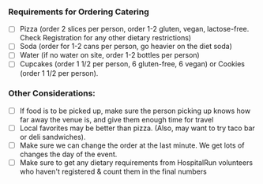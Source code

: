 ### Requirements for Ordering Catering

- [ ] Pizza (order 2 slices per person, order 1-2 gluten, vegan, lactose-free. Check Registration for any other dietary restrictions)
- [ ] Soda (order for 1-2 cans per person, go heavier on the diet soda)
- [ ] Water (if no water on site, order 1-2 bottles per person)
- [ ] Cupcakes (order 1 1/2 per person, 6 gluten-free, 6 vegan) or Cookies (order 1 1/2 per person).
           
### Other Considerations:

- [ ] If food is to be picked up, make sure the person picking up knows how far away the venue is, and give them enough time for travel
- [ ] Local favorites may be better than pizza. (Also, may want to try taco bar or deli sandwiches).
- [ ] Make sure we can change the order at the last minute. We get lots of changes the day of the event.
- [ ] Make sure to get any dietary requirements from HospitalRun volunteers who haven't registered & count them in the final numbers
